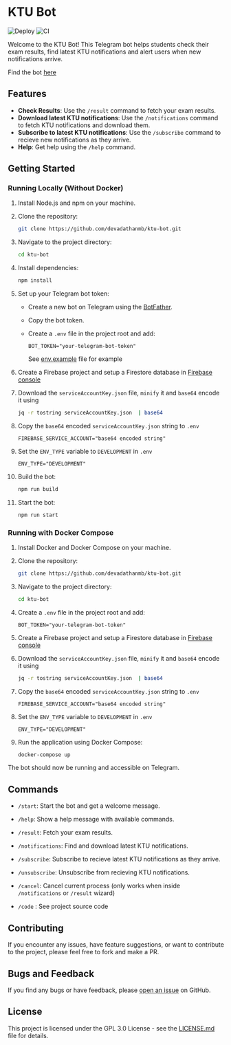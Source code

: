 # KTU Bot
![Deploy](https://github.com/devadathanmb/ktu-bot/actions/workflows/build-deploy.yml/badge.svg)
![CI](https://github.com/devadathanmb/ktu-bot/actions/workflows/ci.yml/badge.svg)

Welcome to the KTU Bot! This Telegram bot helps students check their exam results, find latest KTU notifications and alert users when new notifications arrive.

Find the bot [here](https://t.me/ktu_results_bot)

## Features

- **Check Results**: Use the `/result` command to fetch your exam results.
- **Download latest KTU notifications**: Use the `/notifications` command to fetch KTU notifications and download them.
- **Subscribe to latest KTU notifications**: Use the `/subscribe` command to recieve new notifications as they arrive.
- **Help**: Get help using the `/help` command.

## Getting Started

### Running Locally (Without Docker)

1. Install Node.js and npm on your machine.
2. Clone the repository:

   ```bash
   git clone https://github.com/devadathanmb/ktu-bot.git
   ```

3. Navigate to the project directory:

   ```bash
   cd ktu-bot
   ```

4. Install dependencies:

   ```bash
   npm install
   ```

5. Set up your Telegram bot token:

   - Create a new bot on Telegram using the [BotFather](https://core.telegram.org/bots#botfather).
   - Copy the bot token.
   - Create a `.env` file in the project root and add:

     ```env
     BOT_TOKEN="your-telegram-bot-token"
     ```

     See [env.example]("./env.example") file for example

6. Create a Firebase project and setup a Firestore database in [Firebase console](https://console.firebase.google.com/u/0/)

7. Download the `serviceAccountKey.json` file, `minify` it and `base64` encode it using

   ```bash
   jq -r tostring serviceAccountKey.json  | base64
   ```

8. Copy the `base64` encoded `serviceAccountKey.json` string to `.env`

   ```
   FIREBASE_SERVICE_ACCOUNT="base64 encoded string"
   ```

9. Set the `ENV_TYPE` variable to `DEVELOPMENT` in `.env`

   ```
   ENV_TYPE="DEVELOPMENT"
   ```

10. Build the bot:

    ```bash
    npm run build
    ```

11. Start the bot:

    ```bash
    npm run start
    ```

### Running with Docker Compose

1. Install Docker and Docker Compose on your machine.

2. Clone the repository:

   ```bash
   git clone https://github.com/devadathanmb/ktu-bot.git
   ```

3. Navigate to the project directory:

   ```bash
   cd ktu-bot
   ```

4. Create a `.env` file in the project root and add:

   ```env
   BOT_TOKEN="your-telegram-bot-token"
   ```

5. Create a Firebase project and setup a Firestore database in [Firebase console](https://console.firebase.google.com/u/0/)

6. Download the `serviceAccountKey.json` file, `minify` it and `base64` encode it using

   ```bash
   jq -r tostring serviceAccountKey.json  | base64
   ```

7. Copy the `base64` encoded `serviceAccountKey.json` string to `.env`

   ```
   FIREBASE_SERVICE_ACCOUNT="base64 encoded string"
   ```

8. Set the `ENV_TYPE` variable to `DEVELOPMENT` in `.env`

   ```
   ENV_TYPE="DEVELOPMENT"
   ```

9. Run the application using Docker Compose:

   ```bash
   docker-compose up
   ```

The bot should now be running and accessible on Telegram.

## Commands

- `/start`: Start the bot and get a welcome message.

- `/help`: Show a help message with available commands.

- `/result`: Fetch your exam results.

- `/notifications`: Find and download latest KTU notifications.

- `/subscribe`: Subscribe to recieve latest KTU notifications as they arrive.

- `/unsubscribe`: Unsubscribe from recieving KTU notifications.

- `/cancel`: Cancel current process (only works when inside `/notifications` or `/result` wizard)

- `/code` : See project source code

## Contributing

If you encounter any issues, have feature suggestions, or want to contribute to the project, please feel free to fork and make a PR.

## Bugs and Feedback

If you find any bugs or have feedback, please [open an issue](https://github.com/devadathanmb/ktu-results-bot/issues) on GitHub.

## License

This project is licensed under the GPL 3.0 License - see the [LICENSE.md](./LICENSE.md) file for details.
